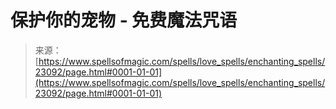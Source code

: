 <!--yml

分类：未分类

日期：2024年06月12日 19:08:00

-->

# 保护你的宠物 - 免费魔法咒语

> 来源：[https://www.spellsofmagic.com/spells/love_spells/enchanting_spells/23092/page.html#0001-01-01](https://www.spellsofmagic.com/spells/love_spells/enchanting_spells/23092/page.html#0001-01-01)
